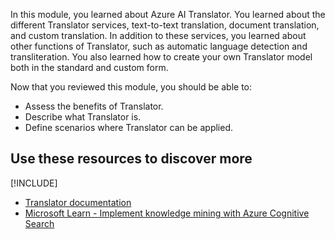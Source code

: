 In this module, you learned about Azure AI Translator. You learned about the different Translator services, text-to-text translation, document translation, and custom translation. In addition to these services, you learned about other functions of Translator, such as automatic language detection and transliteration. You also learned how to create your own Translator model both in the standard and custom form.

Now that you reviewed this module, you should be able to:

- Assess the benefits of Translator.
- Describe what Translator is.
- Define scenarios where Translator can be applied.

## Use these resources to discover more

[!INCLUDE[](../../../includes/open-link-in-new-tab-note.md)]

- [Translator documentation](/azure/ai-services/translator/)
- [Microsoft Learn - Implement knowledge mining with Azure Cognitive Search](/training/paths/implement-knowledge-mining-azure-cognitive-search/)
